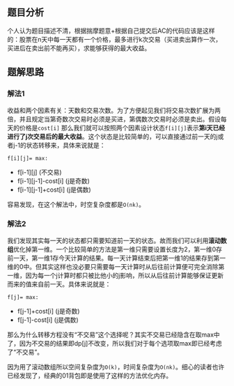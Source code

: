 ## 题目分析

个人认为题目描述不清，根据揣摩题意+根据自己提交后AC的代码应该是这样的：股票在n天中每一天都有一个价格，最多进行k次交易（买进卖出算作一次，买进后在卖出前不能再买），求能够获得的最大收益。

## 题解思路

### 解法1

收益和两个因素有关：天数和交易次数。为了方便起见我们将交易次数扩展为两倍，并且规定当第奇数次交易时必须是买进，第偶数次交易时必须是卖出。假设每天的价格是`cost[i]`
那么我们就可以按照两个因素设计状态`f[i][j]`表示**第i天已经进行了j次交易后的最大收益**。这个状态是比较简单的，可以直接通过前一天的j或者j-1的状态转移来，具体来说就是：

`f[i][j]= max:`

+ f[i-1][j] (不交易)
+ f[i-1][j-1]-cost[i] (j是奇数)
+ f[i-1][j-1]+cost[i] (j是偶数)

容易发现，在这个解法中，时空复杂度都是`O(nk)`。

### 解法2

我们发现其实每一天的状态都只需要知道前一天的状态。故而我们可以利用**滚动数组**优化掉第一维。一个比较简单的方法是第一维只需要设置长度为2，第一维0存前一天，第一维1存今天计算的结果。每一天计算结束后把第一维1的结果存到第一维的0中。但其实这样也没必要只需要每一天计算时从后往前计算便可完全消除第一维，因为每一个j计算时都只被比他小的j影响，所以从后往前计算能够保证更新而来的值来自前一天。具体来说就是：

`f[j]= max:`

+ f[j-1]+cost[i] (j是奇数)
+ f[j-1]-cost[i] (j是偶数)

那么为什么转移方程没有“不交易”这个选择呢？其实不交易已经隐含在取max中了，因为不交易的结果即dp[j]不改变，所以我们对于每个选项取max即已经考虑了“不交易”。

因为用了滚动数组所以空间复杂度为`O(k)`，时间复杂度为`O(nk)`。细心的读者也许已经发现了，经典的01背包即是使用了这样的方法优化内存。


